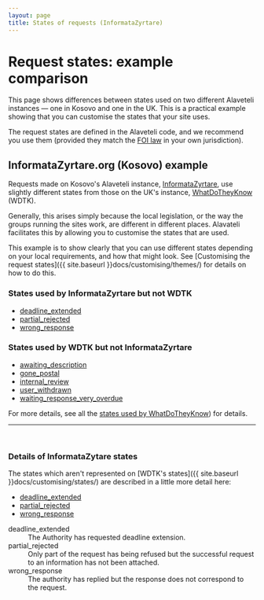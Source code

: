 ```yaml
---
layout: page
title: States of requests (InformataZyrtare)
---
```


# Request states: example comparison

<p class="lead">
  This page shows differences between states used on two different
  Alaveteli instances &mdash; one in Kosovo and one in the UK. This
  is a practical example showing that you can customise the states that
  your site uses.
</p>

The request states are defined in the Alaveteli code, and we recommend you use
them (provided they match the <a href="{{ site.baseurl }}docs/glossary/#foi"
class="glossary__link">FOI law</a> in your own jurisdiction).

## InformataZyrtare.org (Kosovo) example

Requests made on Kosovo's Alaveteli instance,
[InformataZyrtare](http://informatazyrtare.org), use slightly different states
from those on the UK's instance, [WhatDoTheyKnow](http://www.whatdotheyknow.com)
(WDTK).

Generally, this arises simply because the local legislation, or the way the
groups running the sites work, are different in different places. Alavateli
facilitates this by allowing you to customise the states that are used.

This example is to show clearly that you can use different states depending on
your local requirements, and how that might look. See [Customising the request
states]({{ site.baseurl }}docs/customising/themes/) for details on how to do this.

### States used by InformataZyrtare but not WDTK

   * <a href="#deadline_extended">deadline_extended</a>
   * <a href="#partial_rejected">partial_rejected</a>
   * <a href="#wrong_response">wrong_response</a>

### States used by WDTK but not InformataZyrtare

   * <a href="{{ site.baseurl }}docs/customising/states/#awaiting_description">awaiting_description</a>
   * <a href="{{ site.baseurl }}docs/customising/states/#gone_postal">gone_postal</a>
   * <a href="{{ site.baseurl }}docs/customising/states/#internal_review">internal_review</a>
   * <a href="{{ site.baseurl }}docs/customising/states/#user_withdrawn">user_withdrawn</a>
   * <a href="{{ site.baseurl }}docs/customising/states/#waiting_response_very_overdue">waiting_response_very_overdue</a>

For more details, see all the [states used by WhatDoTheyKnow]({{site.baseurl}}docs/customising/states/)) for details.


---

&nbsp;

### Details of InformataZytare states

The states which aren't represented on [WDTK's states]({{ site.baseurl }}docs/customising/states/) are described
in a little more detail here:

<ul class="definitions">
  <li><a href="#deadline_extended">deadline_extended</a></li>
  <li><a href="#partial_rejected">partial_rejected</a></li>
  <li><a href="#wrong_response">wrong_response</a></li>
</ul>

<dl class="glossary">
  <dt>
    <a name="deadline_extended">deadline_extended</a>
  </dt>
  <dd>
      The Authority has requested deadline extension.
  </dd>
  <dt>
    <a name="partial_rejected">partial_rejected</a>
  </dt>
  <dd>
      Only part of the request has being refused but the successful request
      to an information has not been attached.
  </dd>
  <dt>
    <a name="wrong_response">wrong_response</a>
  </dt>
  <dd>
    The authority has replied but the response does not correspond to the request.
  </dd>

</dl>

